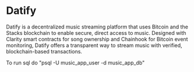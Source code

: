 # Datify
Datify is a decentralized music streaming platform that uses Bitcoin and the Stacks blockchain to enable secure, direct access to music. Designed with Clarity smart contracts for song ownership and Chainhook for Bitcoin event monitoring, Datify offers a transparent way to stream music with verified, blockchain-based transactions.

To run sql do "psql -U music_app_user -d music_app_db"
